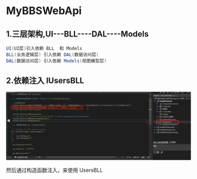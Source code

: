 # MyBBSWebApi
 ## 1.三层架构,UI---BLL----DAL----Models
```C# 
UI(UI层)引入依赖 BLL  和 Models
BLL(业务逻辑层) 引入依赖 DAL(数据访问层)
DAL(数据访问层) 引入依赖 Models(视图模型层)
```

## 2.依赖注入 IUsersBLL
![依赖注入](https://github.com/RanGuMo/MyBBSWebApi/blob/master/MyBBSWebAPi2/Images/1657033396872.jpg)

然后通过构造函数注入，来使用 UsersBLL

